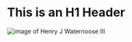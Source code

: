 # This is an H1 Header
![image of Henry J Waternoose III](https://user-images.githubusercontent.com/118203819/201758068-9781a3af-95eb-495e-a315-6ef915d86a4d.png)

